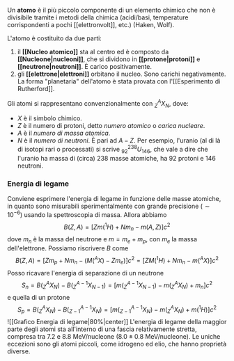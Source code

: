 Un **atomo** è il più piccolo componente di un elemento chimico che non è divisibile tramite i metodi della chimica (acidi/basi, temperature corrispondenti a pochi [[elettronvolt]], etc.) (Haken, Wolf).

L'atomo è costituito da due parti:
1. il **[[Nucleo atomico]]** sta al centro ed è composto da **[[Nucleone|nucleoni]]**, che si dividono in **[[protone|protoni]]** e **[[neutrone|neutroni]]**. È carico positivamente.
2. gli **[[elettrone|elettroni]]** orbitano il nucleo. Sono carichi negativamente.
La forma "planetaria" dell'atomo è stata provata con l'[[Esperimento di Rutherford]].

Gli atomi si rappresentano convenzionalmente con $_{Z}^{A}X_{N}$, dove:
- $X$ è il simbolo chimico.
- $Z$ è il numero di protoni, detto *numero atomico* o *carica nucleare*.
- $A$ è il *numero di massa atomica*.
- $N$ è il *numero di neutroni*. È pari ad $A - Z$.
Per esempio, l'uranio (al di là di isotopi rari o processati) si scrive $_{92}^{238}U_{146}$, che vale a dire che l'uranio ha massa di (circa) 238 masse atomiche, ha 92 protoni e 146 neutroni.
### Energia di legame
Conviene esprimere l'energia di legame in funzione delle masse atomiche, in quanto sono misurabili sperimentalmente con grande precisione ($\sim10^{-6}$) usando la spettroscopia di massa. Allora abbiamo
$$B(Z,A)=[Zm(^{1}H)+Nm_{n}-m(A,Z)]c^{2}$$
dove $m_{n}$ è la massa del neutrone e $m=m_{e}+m_{p}$, con $m_{e}$ la massa dell'elettrone. Possiamo riscrivere $B$ come
$$B(Z,A)=[Zm_{p}+Nm_{n}-(M(^{A}X)-Zm_{e})]c^{2}=[ZM(^{1}H)+Nm_{n}-m(^{A}X)]c^{2}$$
Posso ricavare l'energia di separazione di un neutrone
$$S_{n}=B(_{Z}^{A}X_{N})-B(_{Z}^{A-1}X_{N-1})=[m(_{Z}^{A-1}X_{N-1})-m(_{Z}^{A}X_{N})+m_{n}]c^{2}$$
e quella di un protone
$$S_{p}=B(_{Z}^{A}X_{N})-B(_{Z-1}^{A-1}X_{N})=[m(_{Z-1}^{A-1}X_{N})-m(_{Z}^{A}X_{N})+m(^{1}H)]c^{2}$$
![[Grafico Energia di legame|80%|center]]
L'energia di legame della maggior parte degli atomi sta all'interno di una fascia relativamente stretta, compresa tra 7.2 e 8.8 MeV/nucleone ($8.0\pm0.8$ MeV/nucleone). Le uniche eccezioni sono gli atomi piccoli, come idrogeno ed elio, che hanno proprietà diverse.